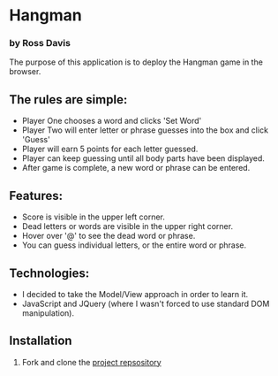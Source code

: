# Hangman
### by Ross Davis

The purpose of this application is to deploy the Hangman game in the browser.

## The rules are simple:
* Player One chooses a word and clicks 'Set Word'
* Player Two will enter letter or phrase guesses into the box and click 'Guess'
* Player will earn 5 points for each letter guessed.
* Player can keep guessing until all body parts have been displayed.
* After game is complete, a new word or phrase can be entered.

## Features:
* Score is visible in the upper left corner.
* Dead letters or words are visible in the upper right corner.
* Hover over '@' to see the dead word or phrase.
* You can guess individual letters, or the entire word or phrase.

## Technologies:
* I decided to take the Model/View approach in order to learn it.
* JavaScript and JQuery (where I wasn't forced to use standard DOM manipulation).

## Installation
1. Fork and clone the [project repsository](https://github.com/rossjdavis/hangman/tree/gh-pages")
